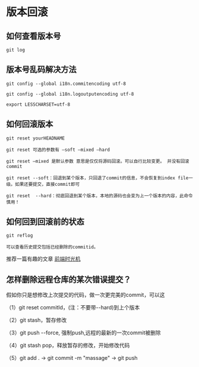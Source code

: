 # 版本回滚

## 如何查看版本号

    git log

## 版本号乱码解决方法

    git config --global i18n.commitencoding utf-8

    git config --global i18n.logoutputencoding utf-8
    
    export LESSCHARSET=utf-8

## 如何回滚版本

    git reset yourHEADNAME

    git reset 可选的参数有 –soft –mixed –hard

    git reset –mixed 是默认参数 意思是仅仅将源码回滚。可以自行比较变更。 并没有回滚commit

    git reset --soft：回退到某个版本，只回退了commit的信息，不会恢复到index file一级。如果还要提交，直接commit即可

    git reset  --hard：彻底回退到某个版本，本地的源码也会变为上一个版本的内容，此命令 慎用！


## 如何回到回滚前的状态

    git reflog 

    可以查看历史提交包括已经删除的commitid。
    

推荐一篇有趣的文章 [前端时光机](https://juejin.im/post/5cbd82165188250a926108bd)

##  怎样删除远程仓库的某次错误提交？

假如你只是想修改上次提交的代码，做一次更完美的commit，可以这

（1）git reset commitId，(注：不要带--hard)到上个版本

（2）git stash，暂存修改

（3）git push --force, 强制push,远程的最新的一次commit被删除

（4）git stash pop，释放暂存的修改，开始修改代码

（5）git add . -> git commit -m "massage" -> git push